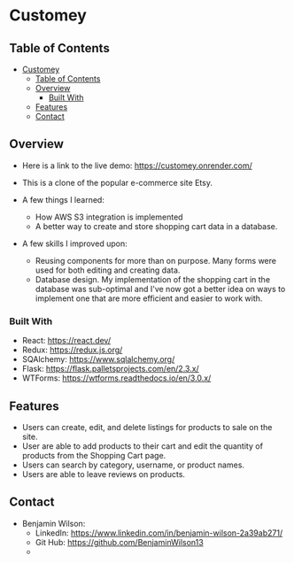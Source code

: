 # Customey

## Table of Contents

- [Customey](#customey)
  - [Table of Contents](#table-of-contents)
  - [Overview](#overview)
    - [Built With](#built-with)
  - [Features](#features)
  - [Contact](#contact)

## Overview


 * Here is a link to the live demo: https://customey.onrender.com/

 * This is a clone of the popular e-commerce site Etsy. 

 * A few things I learned:
    * How AWS S3 integration is implemented
    * A better way to create and store shopping cart data in a database.

 * A few skills I improved upon: 
   * Reusing components for more than on purpose. Many forms were used for both editing and creating data. 
   * Database design. My implementation of the shopping cart in the database was sub-optimal and I've now got a better idea on ways to implement one that are more efficient and easier to work with. 
  
   
 

<!-- TODO: Add a screenshot of the live project.
    1. Link to a 'live demo.'
    2. Describe your overall experience in a couple of sentences.
    3. List a few specific technical things that you learned or improved on.
    4. Share any other tips or guidance for others attempting this or something similar.
 -->

### Built With

<!-- TODO: List any MAJOR libraries/frameworks (e.g. React, Tailwind) with links to their homepages. -->
 * React: https://react.dev/
 * Redux: https://redux.js.org/
 * SQAlchemy: https://www.sqlalchemy.org/
 * Flask: https://flask.palletsprojects.com/en/2.3.x/
 * WTForms: https://wtforms.readthedocs.io/en/3.0.x/


## Features

<!-- TODO: List what specific 'user problems' that this application solves. -->
 * Users can create, edit, and delete listings for products to sale on the site. 
 * User are able to add products to their cart and edit the quantity of products from the Shopping Cart page. 
 * Users can search by category, username, or product names. 
 * Users are able to leave reviews on products. 

## Contact

<!-- TODO: Include icons and links to your RELEVANT, PROFESSIONAL 'DEV-ORIENTED' social media. LinkedIn and dev.to are minimum. -->
  * Benjamin Wilson: 
    * LinkedIn: https://www.linkedin.com/in/benjamin-wilson-2a39ab271/
    * Git Hub: https://github.com/BenjaminWilson13
    * 

<!-- TODO: List any blog posts, tutorials or plugins that you may have used to complete the project. Only list those that had a significant impact. Obviously, we all 'Google' stuff while working on our things, but maybe something in particular stood out as a 'major contributor' to your skill set for this project. -->